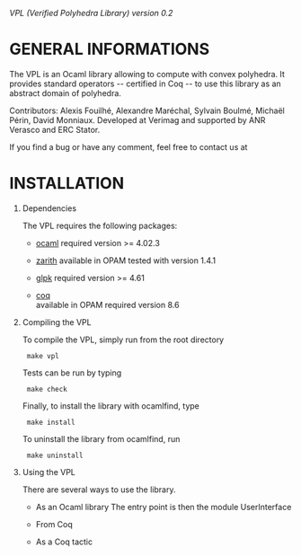_VPL (Verified Polyhedra Library) version 0.2_

# GENERAL INFORMATIONS

The VPL is an Ocaml library allowing to compute with convex polyhedra. 
It provides standard operators -- certified in Coq -- to use this library as an abstract domain of polyhedra.

Contributors: Alexis Fouilhé, Alexandre Maréchal, Sylvain Boulmé, Michaël Périn, David Monniaux.
Developed at Verimag and supported by ANR Verasco and ERC Stator.

If you find a bug or have any comment, feel free to contact us at <???>

# INSTALLATION

1. Dependencies

	The VPL requires the following packages:
	
	* [ocaml](http://caml.inria.fr/ocaml/index.en.html)
	required version >= 4.02.3
	
	* [zarith](https://forge.ocamlcore.org/projects/zarith)
	available in OPAM
	tested with version 1.4.1
		
	- [glpk](https://www.gnu.org/software/glpk/)
	required version >= 4.61

	- [coq](https://coq.inria.fr/)	
	available in OPAM
	required version 8.6
		
2. Compiling the VPL

	To compile the VPL, simply run from the root directory
	
		make vpl
	
	Tests can be run by typing
		
		make check
		
	Finally, to install the library with ocamlfind, type
		
		make install
	
	To uninstall the library from ocamlfind, run 
		
		make uninstall

3. Using the VPL

	There are several ways to use the library.
	
	* As an Ocaml library
	The entry point is then the module UserInterface
	
	* From Coq
	
	* As a Coq tactic
